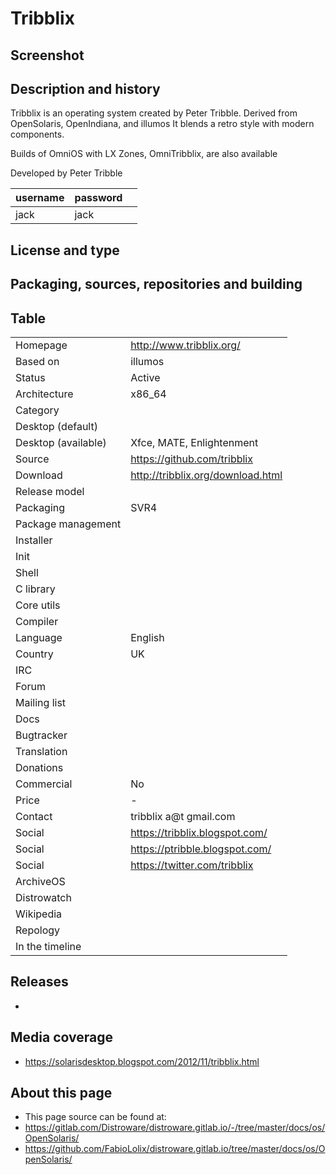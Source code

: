 # Tribblix

## Screenshot


## Description and history

Tribblix is an operating system created by Peter Tribble. Derived from OpenSolaris, OpenIndiana, and illumos
It blends a retro style with modern components.

Builds of OmniOS with LX Zones, OmniTribblix, are also available

Developed by Peter Tribble

| username | password |  |
|----------|----------|--|
| jack | jack |  |


## License and type

>


## Packaging, sources, repositories and building

>


## Table

|                       |  |
|-----------------------|--|
| Homepage              | <http://www.tribblix.org/> |
| Based on              | illumos |
| Status                | Active |
| Architecture          | x86_64 |
| Category              |  |
| Desktop (default)     |  |
| Desktop (available)   | Xfce, MATE, Enlightenment |
| Source                | <https://github.com/tribblix> |
| Download              | <http://tribblix.org/download.html> |
| Release model         |  |
| Packaging             | SVR4 |
| Package management    |  |
| Installer             |  |
| Init                  |  |
| Shell                 |  |
| C library             |  |
| Core utils            |  |
| Compiler              |  |
| Language              | English |
| Country               | UK |
| IRC                   |  |
| Forum                 |  |
| Mailing list          |  |
| Docs                  |  |
| Bugtracker            |  |
| Translation           |  |
| Donations             |  |
| Commercial            | No |
| Price                 | - |
| Contact               | tribblix a@t gmail.com |
| Social                | <https://tribblix.blogspot.com/> |
| Social                | <https://ptribble.blogspot.com/> |
| Social                | <https://twitter.com/tribblix> |
| ArchiveOS             |  |
| Distrowatch           |  |
| Wikipedia             |  |
| Repology              |  |
| In the timeline       |  |


## Releases

* 


## Media coverage

* <https://solarisdesktop.blogspot.com/2012/11/tribblix.html>


## About this page

* This page source can be found at:
* <https://gitlab.com/Distroware/distroware.gitlab.io/-/tree/master/docs/os/OpenSolaris/>
* <https://github.com/FabioLolix/distroware.gitlab.io/tree/master/docs/os/OpenSolaris/>
